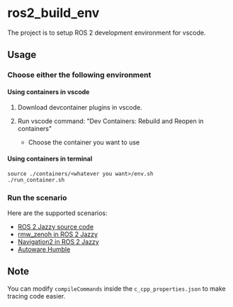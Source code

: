 # ros2_build_env

The project is to setup ROS 2 development environment for vscode.

## Usage

### Choose either the following environment

#### Using containers in vscode

1. Download devcontainer plugins in vscode.

2. Run vscode command: "Dev Containers: Rebuild and Reopen in containers"

   * Choose the container you want to use

#### Using containers in terminal

```shell
source ./containers/<whatever you want>/env.sh
./run_container.sh
```

### Run the scenario

Here are the supported scenarios:

* [ROS 2 Jazzy source code](scripts/ros2-jazzy-src/README.md)
* [rmw_zenoh in ROS 2 Jazzy](scripts/ros2-jazzy-rmw-zenoh/README.md)
* [Navigation2 in ROS 2 Jazzy](scripts/ros2-jazzy-nav2/README.md)
* [Autoware Humble](scripts/autoware-humble/README.md)

## Note

You can modify `compileCommands` inside the `c_cpp_properties.json` to make tracing code easier.
